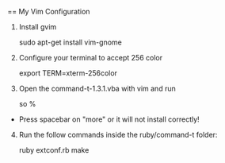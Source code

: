 == My Vim Configuration

1. Install gvim

    sudo apt-get install vim-gnome

2. Configure your terminal to accept 256 color

    export TERM=xterm-256color

3. Open the command-t-1.3.1.vba with vim and run

    so %

* Press spacebar on "more" or it will not install correctly!

4. Run the follow commands inside the ruby/command-t folder:

    ruby extconf.rb
    make
